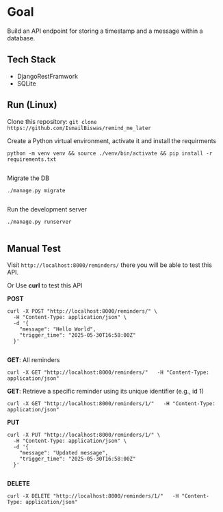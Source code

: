 # Goal

Build an API endpoint for storing a timestamp and a message within a database.

## Tech Stack
- DjangoRestFramwork
- SQLite


## Run (Linux)
Clone this repository:
```git clone https://github.com/IsmailBiswas/remind_me_later```

Create a Python virtual environment, activate it and install the requirments

```
python -m venv venv && source ./venv/bin/activate && pip install -r requirements.txt
  
```

Migrate the DB
```
./manage.py migrate
  
```

Run the development server
```
./manage.py runserver
  
```

## Manual Test

Visit `http://localhost:8000/reminders/` there you will be able to test this API. 


Or Use **curl** to test this API

**POST**

```
curl -X POST "http://localhost:8000/reminders/" \
  -H "Content-Type: application/json" \
  -d '{
    "message": "Hello World",
    "trigger_time": "2025-05-30T16:58:00Z"
  }'
  
```

**GET**: All reminders

```
curl -X GET "http://localhost:8000/reminders/"   -H "Content-Type: application/json"
```

**GET**: Retrieve a specific reminder using its unique identifier (e.g., id 1)

```
curl -X GET "http://localhost:8000/reminders/1/"   -H "Content-Type: application/json"
```

**PUT**
```
curl -X PUT "http://localhost:8000/reminders/1/" \
  -H "Content-Type: application/json" \
  -d '{
    "message": "Updated message",
    "trigger_time": "2025-05-30T16:58:00Z"
  }'
  
```

**DELETE**

```
curl -X DELETE "http://localhost:8000/reminders/1/"   -H "Content-Type: application/json"
  
```
